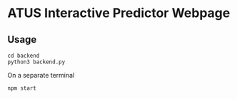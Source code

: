 # ATUS Interactive Predictor Webpage

## Usage
```
cd backend
python3 backend.py
```
On a separate terminal
```
npm start
```
